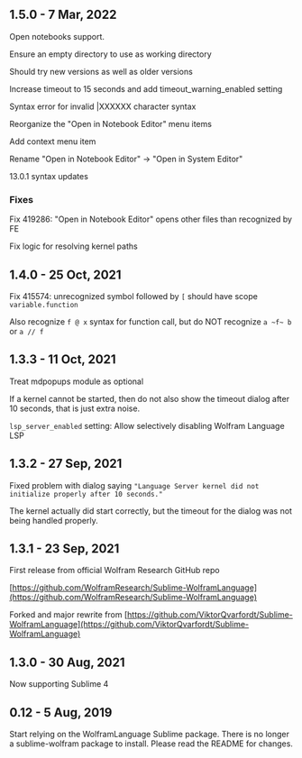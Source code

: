 
## 1.5.0 - 7 Mar, 2022

Open notebooks support.

Ensure an empty directory to use as working directory

Should try new versions as well as older versions

Increase timeout to 15 seconds and add timeout_warning_enabled setting

Syntax error for invalid \|XXXXXX character syntax

Reorganize the "Open in Notebook Editor" menu items

Add context menu item

Rename "Open in Notebook Editor" -> "Open in System Editor"

13.0.1 syntax updates


### Fixes

Fix 419286: "Open in Notebook Editor" opens other files than recognized by FE

Fix logic for resolving kernel paths


## 1.4.0 - 25 Oct, 2021

Fix 415574: unrecognized symbol followed by `[` should have scope `variable.function`

Also recognize `f @ x` syntax for function call, but do NOT recognize `a ~f~ b` or `a // f`


## 1.3.3 - 11 Oct, 2021

Treat mdpopups module as optional

If a kernel cannot be started, then do not also show the timeout dialog after 10 seconds, that is just extra noise.

`lsp_server_enabled` setting: Allow selectively disabling Wolfram Language LSP


## 1.3.2 - 27 Sep, 2021

Fixed problem with dialog saying `"Language Server kernel did not initialize properly after 10 seconds."`

The kernel actually did start correctly, but the timeout for the dialog was not being handled properly.


## 1.3.1 - 23 Sep, 2021

First release from official Wolfram Research GitHub repo

[https://github.com/WolframResearch/Sublime-WolframLanguage](https://github.com/WolframResearch/Sublime-WolframLanguage)

Forked and major rewrite from [https://github.com/ViktorQvarfordt/Sublime-WolframLanguage](https://github.com/ViktorQvarfordt/Sublime-WolframLanguage)


## 1.3.0 - 30 Aug, 2021

Now supporting Sublime 4


## 0.12 - 5 Aug, 2019

Start relying on the WolframLanguage Sublime package. There is no longer a sublime-wolfram package to install. Please read the README for changes.

